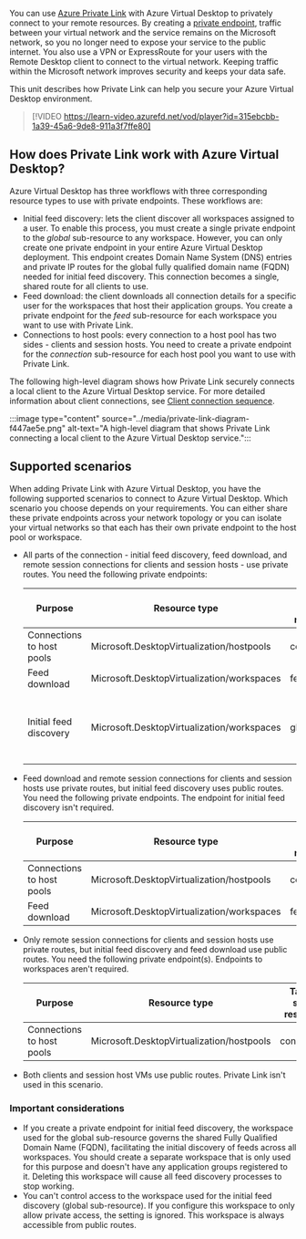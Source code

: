 You can use [Azure Private Link](/azure/private-link/private-link-overview) with Azure Virtual Desktop to privately connect to your remote resources. By creating a [private endpoint](/azure/private-link/private-endpoint-overview), traffic between your virtual network and the service remains on the Microsoft network, so you no longer need to expose your service to the public internet. You also use a VPN or ExpressRoute for your users with the Remote Desktop client to connect to the virtual network. Keeping traffic within the Microsoft network improves security and keeps your data safe.

This unit describes how Private Link can help you secure your Azure Virtual Desktop environment.

> [!VIDEO https://learn-video.azurefd.net/vod/player?id=315ebcbb-1a39-45a6-9de8-911a3f7ffe80]

## How does Private Link work with Azure Virtual Desktop?

Azure Virtual Desktop has three workflows with three corresponding resource types to use with private endpoints. These workflows are:

 -  Initial feed discovery: lets the client discover all workspaces assigned to a user. To enable this process, you must create a single private endpoint to the *global* sub-resource to any workspace. However, you can only create one private endpoint in your entire Azure Virtual Desktop deployment. This endpoint creates Domain Name System (DNS) entries and private IP routes for the global fully qualified domain name (FQDN) needed for initial feed discovery. This connection becomes a single, shared route for all clients to use.
 -  Feed download: the client downloads all connection details for a specific user for the workspaces that host their application groups. You create a private endpoint for the *feed* sub-resource for each workspace you want to use with Private Link.
 -  Connections to host pools: every connection to a host pool has two sides - clients and session hosts. You need to create a private endpoint for the *connection* sub-resource for each host pool you want to use with Private Link.

The following high-level diagram shows how Private Link securely connects a local client to the Azure Virtual Desktop service. For more detailed information about client connections, see [Client connection sequence](/azure/virtual-desktop/private-link-overview#client-connection-sequence).

:::image type="content" source="../media/private-link-diagram-f447ae5e.png" alt-text="A high-level diagram that shows Private Link connecting a local client to the Azure Virtual Desktop service.":::


## Supported scenarios

When adding Private Link with Azure Virtual Desktop, you have the following supported scenarios to connect to Azure Virtual Desktop. Which scenario you choose depends on your requirements. You can either share these private endpoints across your network topology or you can isolate your virtual networks so that each has their own private endpoint to the host pool or workspace.

 -  All parts of the connection - initial feed discovery, feed download, and remote session connections for clients and session hosts - use private routes. You need the following private endpoints:
    
    | **Purpose**               | **Resource type**                          | **Target sub-resource** | **Endpoint quantity**                                   |
    | ------------------------- | ------------------------------------------ | ----------------------- | ------------------------------------------------------- |
    | Connections to host pools | Microsoft.DesktopVirtualization/hostpools  | connection              | One per host pool                                       |
    | Feed download             | Microsoft.DesktopVirtualization/workspaces | feed                    | One per workspace                                       |
    | Initial feed discovery    | Microsoft.DesktopVirtualization/workspaces | global                  | Only one for all your Azure Virtual Desktop deployments |
 -  Feed download and remote session connections for clients and session hosts use private routes, but initial feed discovery uses public routes. You need the following private endpoints. The endpoint for initial feed discovery isn't required.
    
    | **Purpose**               | **Resource type**                          | **Target sub-resource** | **Endpoint quantity** |
    | ------------------------- | ------------------------------------------ | ----------------------- | --------------------- |
    | Connections to host pools | Microsoft.DesktopVirtualization/hostpools  | connection              | One per host pool     |
    | Feed download             | Microsoft.DesktopVirtualization/workspaces | feed                    | One per workspace     |
 -  Only remote session connections for clients and session hosts use private routes, but initial feed discovery and feed download use public routes. You need the following private endpoint(s). Endpoints to workspaces aren't required.
    
    | **Purpose**               | **Resource type**                         | **Target sub-resource** | **Endpoint quantity** |
    | ------------------------- | ----------------------------------------- | ----------------------- | --------------------- |
    | Connections to host pools | Microsoft.DesktopVirtualization/hostpools | connection              | One per host pool     |
 -  Both clients and session host VMs use public routes. Private Link isn't used in this scenario.

### Important considerations

 -  If you create a private endpoint for initial feed discovery, the workspace used for the global sub-resource governs the shared Fully Qualified Domain Name (FQDN), facilitating the initial discovery of feeds across all workspaces. You should create a separate workspace that is only used for this purpose and doesn't have any application groups registered to it. Deleting this workspace will cause all feed discovery processes to stop working.
 -  You can't control access to the workspace used for the initial feed discovery (global sub-resource). If you configure this workspace to only allow private access, the setting is ignored. This workspace is always accessible from public routes.
